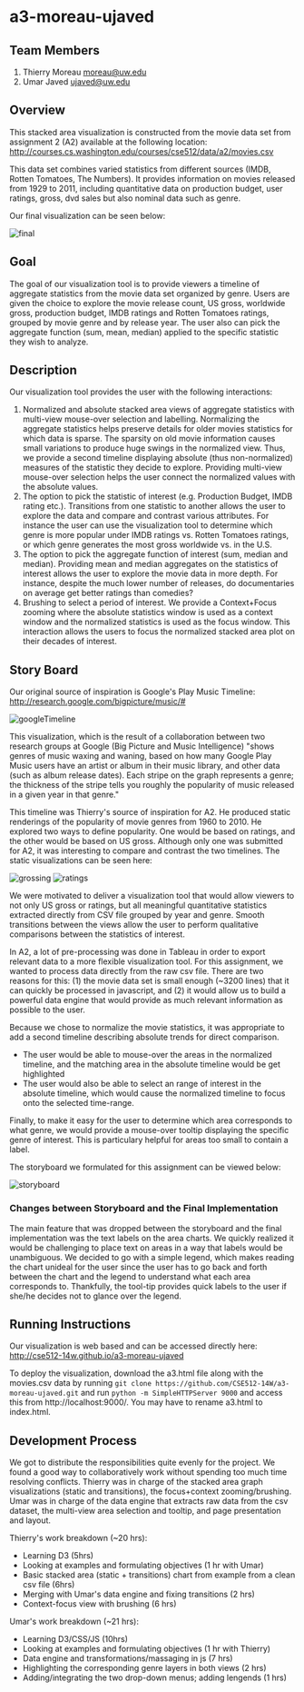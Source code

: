 a3-moreau-ujaved
===============

## Team Members

1. Thierry Moreau moreau@uw.edu
2. Umar Javed ujaved@uw.edu

## Overview

This stacked area visualization is constructed from the movie data set from assignment 2 (A2) available at the following location: http://courses.cs.washington.edu/courses/cse512/data/a2/movies.csv 

This data set combines varied statistics from different sources (IMDB, Rotten Tomatoes, The Numbers). It provides information on movies released from 1929 to 2011, including quantitative data on production budget, user ratings, gross, dvd sales but also nominal data such as genre. 

Our final visualization can be seen below:

![final](https://raw.github.com/CSE512-14W/a3-moreau-ujaved/master/figs/final.png)


## Goal

The goal of our visualization tool is to provide viewers a timeline of aggregate statistics from the movie data set organized by genre. Users are given the choice to explore the movie release count, US gross, worldwide gross, production budget, IMDB ratings and Rotten Tomatoes ratings, grouped by movie genre and by release year. The user also can pick the aggregate function (sum, mean, median) applied to the specific statistic they wish to analyze. 

## Description

Our visualization tool provides the user with the following interactions:

1. Normalized and absolute stacked area views of aggregate statistics with multi-view mouse-over selection and labelling.  Normalizing the aggregate statistics helps preserve details for older movies statistics for which data is sparse. The sparsity on old movie information causes small variations to produce huge swings in the normalized view. Thus, we provide a second timeline displaying absolute (thus non-normalized) measures of the statistic they decide to explore. Providing multi-view mouse-over selection helps the user connect the normalized values with the absolute values.
2. The option to pick the statistic of interest (e.g. Production Budget, IMDB rating etc.). Transitions from one statistic to another allows the user to explore the data and compare and contrast various attributes. For instance the user can use the visualization tool to determine which genre is more popular under IMDB ratings vs. Rotten Tomatoes ratings, or which genre generates the most gross worldwide vs. in the U.S.
3. The option to pick the aggregate function of interest (sum, median and median). Providing mean and median aggregates on the statistics of interest allows the user to explore the movie data in more depth. For instance, despite the much lower number of releases, do documentaries on average get better ratings than comedies?
4. Brushing to select a period of interest. We provide a Context+Focus zooming where the absolute statistics window is used as a context window and the normalized statistics is used as the focus window. This interaction allows the users to focus the normalized stacked area plot on their decades of interest.


## Story Board

Our original source of inspiration is Google's Play Music Timeline: http://research.google.com/bigpicture/music/#

![googleTimeline](https://raw.github.com/CSE512-14W/a3-moreau-ujaved/master/figs/google_play_timeline.png)

This visualization, which is the result of a collaboration between two research groups at Google (Big Picture and Music Intelligence) "shows genres of music waxing and waning, based on how many Google Play Music users have an artist or album in their music library, and other data (such as album release dates). Each stripe on the graph represents a genre; the thickness of the stripe tells you roughly the popularity of music released in a given year in that genre."

This timeline was Thierry's source of inspiration for A2. He produced static renderings of the popularity of movie genres from 1960 to 2010. He explored two ways to define popularity. One would be based on ratings, and the other would be based on US gross. Although only one was submitted for A2, it was interesting to compare and contrast the two timelines. The static visualizations can be seen here: 

![grossing](https://raw.github.com/CSE512-14W/a3-moreau-ujaved/master/figs/A2-grossing.png) 
![ratings](https://raw.github.com/CSE512-14W/a3-moreau-ujaved/master/figs/A2-ratings.png)

We were motivated to deliver a visualization tool that would allow viewers to not only US gross or ratings, but all meaningful quantitative statistics extracted directly from CSV file grouped by year and genre. Smooth transitions between the views allow the user to perform qualitative comparisons between the statistics of interest. 

In A2, a lot of pre-processing was done in Tableau in order to export relevant data to a more flexible visualization tool. For this assignment, we wanted to process data directly from the raw csv file. There are two reasons for this: (1) the movie data set is small enough (~3200 lines) that it can quickly be processed in javascript, and (2) it would allow us to build a powerful data engine that would provide as much relevant information as possible to the user.

Because we chose to normalize the movie statistics, it was appropriate to add a second timeline describing absolute trends for direct comparison. 

* The user would be able to mouse-over the areas in the normalized timeline, and the matching area in the absolute timeline would be get highlighted
* The user would also be able to select an range of interest in the absolute timeline, which would cause the normalized timeline to focus onto the selected time-range.

Finally, to make it easy for the user to determine which area corresponds to what genre, we would provide a mouse-over tooltip displaying the specific genre of interest. This is particulary helpful for areas too small to contain a label.

The storyboard we formulated for this assignment can be viewed below:

![storyboard](https://raw.github.com/CSE512-14W/a3-moreau-ujaved/master/figs/storyboard.png) 

### Changes between Storyboard and the Final Implementation

The main feature that was dropped between the storyboard and the final implementation was the text labels on the area charts. We quickly realized it would be challenging to place text on areas in a way that labels would be unambiguous. We decided to go with a simple legend, which makes reading the chart unideal for the user since the user has to go back and forth between the chart and the legend to understand what each area corresponds to. Thankfully, the tool-tip provides quick labels to the user if she/he decides not to glance over the legend.

## Running Instructions

Our visualization is web based and can be accessed directly here: http://cse512-14w.github.io/a3-moreau-ujaved

To deploy the visualization, download the a3.html file along with the movies.csv data by running  `git clone https://github.com/CSE512-14W/a3-moreau-ujaved.git` and run `python -m SimpleHTTPServer 9000` and access this from http://localhost:9000/. You may have to rename a3.html to index.html.


## Development Process

We got to distribute the responsibilities quite evenly for the project. We found a good way to collaboratively work without spending too much time resolving conflicts. Thierry was in charge of the stacked area graph visualizations (static and transitions), the focus+context zooming/brushing. Umar was in charge of the data engine that extracts raw data from the csv dataset, the multi-view area selection and tooltip, and page presentation and layout.

Thierry's work breakdown (~20 hrs):

* Learning D3 (5hrs)
* Looking at examples and formulating objectives (1 hr with Umar)
* Basic stacked area (static + transitions) chart from example from a clean csv file (6hrs)
* Merging with Umar's data engine and fixing transitions (2 hrs)
* Context-focus view with brushing (6 hrs)

Umar's work breakdown (~21 hrs):

* Learning D3/CSS/JS (10hrs)
* Looking at examples and formulating objectives (1 hr with Thierry)
* Data engine and transformations/massaging in js (7 hrs)
* Highlighting the corresponding genre layers in both views (2 hrs)
* Adding/integrating the two drop-down menus; adding lengends (1 hrs)

